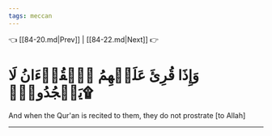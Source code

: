 ```yaml
---
tags: meccan
---
```


👈 [[84-20.md|Prev]] | [[84-22.md|Next]] 👉

# وَإِذَا قُرِئَ عَلَيۡهِمُ ٱلۡقُرۡءَانُ لَا يَسۡجُدُونَۤ۩

And when the Qur'an is recited to them, they do not prostrate [to Allah]

---

